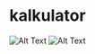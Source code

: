 # kalkulator
![Alt Text](https://github.com/samryn/kalkulator/blob/master/ss/ss%20kalkulator1.jpeg)
![Alt Text](https://github.com/samryn/kalkulator/blob/master/ss/ss%20kalkulator2.jpeg)
